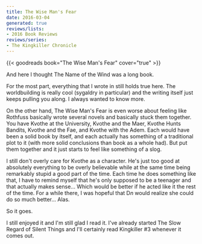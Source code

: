 ```yaml
---
title: The Wise Man's Fear
date: 2016-03-04
generated: true
reviews/lists:
- 2016 Book Reviews
reviews/series:
- The Kingkiller Chronicle
---
```

{{< goodreads book="The Wise Man's Fear" cover="true" >}}

And here I thought The Name of the Wind was a long book.  

For the most part, everything that I wrote in  still holds true here. The worldbuilding is really cool (sygaldry in particular) and the writing itself just keeps pulling you along. I always wanted to know more.  

<!--more-->

On the other hand, The Wise Man's Fear is even worse about feeling like Rothfuss basically wrote several novels and basically stuck them together. You have Kvothe at the University, Kvothe and the Maer, Kvothe Hunts Bandits, Kvothe and the Fae, and Kvothe with the Adem. Each would have been a solid book by itself, and each actually has something of a traditional plot to it (with more solid conclusions than book as a whole had). But put them together and it just starts to feel like something of a slog.  

I still don't overly care for Kvothe as a character. He's just too good at absolutely everything to be overly believable while at the same time being remarkably stupid a good part of the time. Each time he does something like that, I have to remind myself that he's only supposed to be a teenager and that actually makes sense... Which would be better if he acted like it the rest of the time. For a while there, I was hopeful that D*n* would realize she could do so much better... Alas.  

So it goes.  

I still enjoyed it and I'm still glad I read it. I've already started The Slow Regard of Silent Things and I'll certainly read Kingkiller #3 whenever it comes out.


